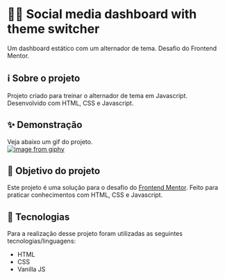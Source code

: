 # 👨‍💻 Social media dashboard with theme switcher

Um dashboard estático com um alternador de tema. Desafio do Frontend Mentor.

## ℹ Sobre o projeto 
Projeto criado para treinar o alternador de tema em Javascript. Desenvolvido com HTML, CSS e Javascript.

## ✨ Demonstração    
Veja abaixo um gif do projeto.</br>
[![image from giphy](https://i.giphy.com/media/i4luXvUEqVq2vTSXBP/giphy.webp)](https://media.giphy.com/media/i4luXvUEqVq2vTSXBP/giphy.gif?cid=790b761149d8905145fc82b14d657b7ce5e05a0f8bf82c28&rid=giphy.gif&ct=g)

## 🎯 Objetivo do projeto
Este projeto é uma solução para o desafio do [Frontend Mentor](https://www.frontendmentor.io/challenges/social-media-dashboard-with-theme-switcher-6oY8ozp_H). 
Feito para praticar conhecimentos com HTML, CSS e Javascript.

## 🤖 Tecnologias 
Para a realização desse projeto foram utilizadas as seguintes tecnologias/linguagens: 
- HTML
- CSS
- Vanilla JS
